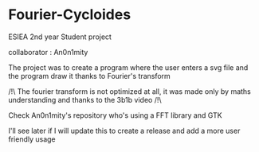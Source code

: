 # Fourier-Cycloides

ESIEA 2nd year Student project 

collaborator : 
An0n1mity

The project was to create a program where the user enters a svg file and the program draw it thanks to Fourier's transform

/!\ The fourier transform is not optimized at all, it was made only by maths understanding and thanks to the 3b1b video /!\

Check An0n1mity's repository who's using a FFT library and GTK

I'll see later if I will update this to create a release and add a more user friendly usage
